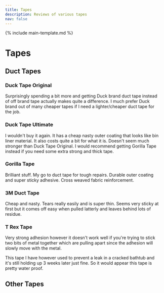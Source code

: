```yaml
---
title: Tapes
description: Reviews of various tapes
nav: false
---
```


{% include main-template.md %}

# Tapes

## Duct Tapes

### Duck Tape Original

Surprisingly spending a bit more and getting Duck brand duct tape instead of off brand tape actually makes quite a difference. I much prefer Duck brand out of many cheaper tapes if I need a lighter/cheaper duct tape for the job.

### Duck Tape Ultimate

I wouldn't buy it again. It has a cheap nasty outer coating that looks like bin liner material. It also costs quite a bit for what it is. Doesn't seem much stronger than Duck Tape Original. I would recommend getting Gorilla Tape instead if you need some extra strong and thick tape.

### Gorilla Tape

Brilliant stuff. My go to duct tape for tough repairs. Durable outer coating and super sticky adhesive. Cross weaved fabric reinforcement.

### 3M Duct Tape

Cheap and nasty. Tears really easily and is super thin. Seems very sticky at first but it comes off easy when pulled latterly and leaves behind lots of residue.

### T Rex Tape

Very strong adhesion however it doesn't work well if you're trying to stick two bits of metal together which are pulling apart since the adhesion will slowly move with the metal.

This tape I have however used to prevent a leak in a cracked bathtub and it's still holding up 3 weeks later just fine. So it would appear this tape is pretty water proof.

## Other Tapes
